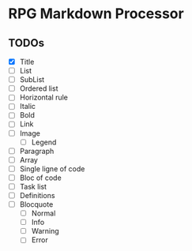 # RPG Markdown Processor

## TODOs
- [x] Title
- [ ] List
- [ ] SubList
- [ ] Ordered list
- [ ] Horizontal rule
- [ ] Italic
- [ ] Bold
- [ ] Link
- [ ] Image
    - [ ] Legend
- [ ] Paragraph
- [ ] Array
- [ ] Single ligne of code
- [ ] Bloc of code
- [ ] Task list
- [ ] Definitions
- [ ] Blocquote
    - [ ] Normal
    - [ ] Info
    - [ ] Warning
    - [ ] Error 
